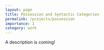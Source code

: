 ```yaml
---
layout: page
title: Possession and Syntactic Categories
permalink: /projects/possession
importance: 1
category: work
---
```


A description is coming!